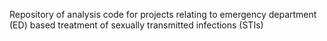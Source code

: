 Repository of analysis code for projects relating to emergency department (ED) based treatment of sexually transmitted infections (STIs)
